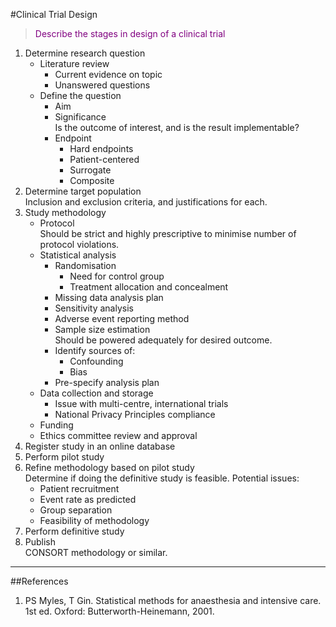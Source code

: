 #Clinical Trial Design
> <p style="color:purple";> Describe the stages in design of a clinical trial</p>

1. Determine research question
	* Literature review
		* Current evidence on topic
		* Unanswered questions
	* Define the question
		* Aim
		* Significance  
		Is the outcome of interest, and is the result implementable?
		* Endpoint  
			* Hard endpoints
			* Patient-centered
			* Surrogate
			* Composite
2. Determine target population  
Inclusion and exclusion criteria, and justifications for each.
4. Study methodology
	* Protocol  
	Should be strict and highly prescriptive to minimise number of protocol violations.
	* Statistical analysis
		* Randomisation
			* Need for control group
			* Treatment allocation and concealment
		* Missing data analysis plan
		* Sensitivity analysis
		* Adverse event reporting method
		* Sample size estimation  
		Should be powered adequately for desired outcome.
		* Identify sources of:
			* Confounding
			* Bias
		* Pre-specify analysis plan
	* Data collection and storage  
		* Issue with multi-centre, international trials
		* National Privacy Principles compliance
 	* Funding
 	* Ethics committee review and approval
5. Register study in an online database
6. Perform pilot study
7. Refine methodology based on pilot study  
Determine if doing the definitive study is feasible. Potential issues:
	* Patient recruitment
	* Event rate as predicted
	* Group separation
	* Feasibility of methodology
8. Perform definitive study
9. Publish  
CONSORT methodology or similar.


---

##References

1. PS Myles, T Gin. Statistical methods for anaesthesia and intensive care. 1st ed. Oxford: Butterworth-Heinemann, 2001.